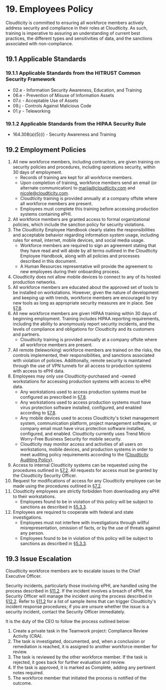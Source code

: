 # 19. Employees Policy

Cloudticity is committed to ensuring all workforce members actively address security and compliance in their roles at Cloudticity. As such, training is imperative to assuring an understanding of current best practices, the different types and sensitivities of data, and the sanctions associated with non-compliance.

## 19.1 Applicable Standards

### 19.1.1 Applicable Standards from the HITRUST Common Security Framework

* 02.e - Information Security Awareness, Education, and Training
* 06.e - Prevention of Misuse of Information Assets
* 07.c - Acceptable Use of Assets
* 09.j - Controls Against Malicious Code
* 01.y - Teleworking

### 19.1.2 Applicable Standards from the HIPAA Security Rule

* 164.308(a)(5)(i) - Security Awareness and Training

## 19.2 Employment Policies

1. All new workforce members, including contractors, are given training on security policies and procedures, including operations security, within 30 days of employment.
   * Records of training are kept for all workforce members.
   * Upon completion of training, workforce members send an email (or alternate communication) to marija@cloudticity.com and nicole@cloudticity.com.
   * Cloudticity training is provided annually at a company offsite where all workforce members are present.
   * Employees must complete this training before accessing production systems containing ePHI.
2. All workforce members are granted access to formal organizational policies, which include the sanction policy for security violations.
3. The Cloudticity Employee Handbook clearly states the responsibilities and acceptable behavior regarding information system usage, including rules for email, internet, mobile devices, and social media usage.
   * Workforce members are required to sign an agreement stating that they have read and will abide by all terms outlined in the Cloudticity Employee Handbook, along with all policies and processes described in this document.
   * A Human Resources representative will provide the agreement to new employees during their onboarding process.
4. Cloudticity does not allow mobile devices to connect to any of its hosted production networks.
5. All workforce members are educated about the approved set of tools to be installed on workstations. However, given the nature of development and keeping up with trends, workforce members are encouraged to try new tools as long as appropriate security measures are in place. See [§7.8](07-systems_access_policy.md#78-employee-workstation-use).
6. All new workforce members are given HIPAA training within 30 days of beginning employment. Training includes HIPAA reporting requirements, including the ability to anonymously report security incidents, and the levels of compliance and obligations for Cloudticity and its customers and partners.
   * Cloudticity training is provided annually at a company offsite where all workforce members are present.
7. All remote (teleworking) workforce members are trained on the risks, the controls implemented, their responsibilities, and sanctions associated with violation of policies. Additionally, remote security is maintained through the use of VPN tunnels for all access to production systems with access to ePHI data.
8. Employees may only use Cloudticity-purchased and -owned workstations for accessing production systems with access to ePHI data.
   * Any workstations used to access production systems must be configured as prescribed in [§7.8](07-systems_access_policy.md#78-employee-workstation-use).
   * Any workstations used to access production systems must have virus protection software installed, configured, and enabled according to [§7.8](07-systems_access_policy.md#78-employee-workstation-use).
   * Any mobile devices used to access Cloudticity's ticket management system, communication platform, project management software, or company email must have virus protection software installed, configured, and enabled. Cloudticity currently uses Trend Micro Worry-Free Business Security for mobile security.
   * Cloudticity may monitor access and activities of all users on workstations, mobile devices, and production systems in order to meet auditing policy requirements according to the ([Cloudticity Auditing Policy](08-auditing_policy.md)).
10. Access to internal Cloudticity systems can be requested using the procedures outlined in [§7.2](07-systems_access_policy.md#72-access-establishment-and-modification). All requests for access must be granted by the Cloudticity Security Officer.
11. Request for modifications of access for any Cloudticity employee can be made using the procedures outlined in [§7.2](07-systems_access_policy.md#72-access-establishment-and-modification).
12. Cloudticity employees are strictly forbidden from downloading any ePHI to their workstations.
    * Employees found to be in violation of this policy will be subject to sanctions as described in [§5.3.3](05-roles_policy.md#533-sanctions-of-workforce-responsibilities).
13. Employees are required to cooperate with federal and state investigations.
    * Employees must not interfere with investigations through willful misrepresentation, omission of facts, or by the use of threats against any person.
    * Employees found to be in violation of this policy will be subject to sanctions as described in [§5.3.3](05-roles_policy.md#533-sanctions-of-workforce-responsibilities).

## 19.3 Issue Escalation

Cloudticity workforce members are to escalate issues to the Chief Executive Officer.

Security incidents, particularly those involving ePHI, are handled using the process described in [§11.2](11-incident_response_policy.md#112-incident-management-policies). If the incident involves a breach of ePHI, the Security Officer will manage the incident using the process described in [§12.2](12-breach_policy.md#122-cloudticity-breach-policy). Refer to [§11.2](11-incident_response_policy.md#112-incident-management-policies) for a list of sample items that can trigger Cloudticity's incident response procedures; if you are unsure whether the issue is a security incident, contact the Security Officer immediately.

It is the duty of the CEO to follow the process outlined below:

1. Create a private task in the Teamwork project: Compliance Review Activity (CRA).
2. The task is investigated, documented, and, when a conclusion or remediation is reached, it is assigned to another workforce member for review.
3. The task is reviewed by the other workforce member. If the task is rejected, it goes back for further evaluation and review.
4. If the task is approved, it is marked as Complete, adding any pertinent notes required.
5. The workforce member that initiated the process is notified of the outcome.
